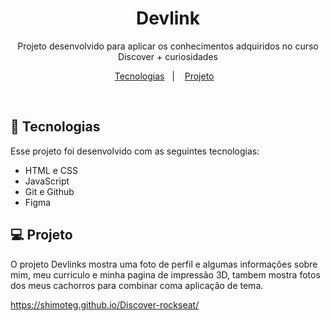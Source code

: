 <h1 align="center"> Devlink </h1>

<p align="center">
Projeto desenvolvido para aplicar os conhecimentos adquiridos no curso Discover + curiosidades
</p>

<p align="center">
  <a href="#-tecnologias">Tecnologias</a>&nbsp;&nbsp;&nbsp;|&nbsp;&nbsp;&nbsp;
  <a href="#-projeto">Projeto</a>&nbsp;&nbsp;&nbsp;
</p>


<br>



## 🚀 Tecnologias

Esse projeto foi desenvolvido com as seguintes tecnologias:

- HTML e CSS
- JavaScript
- Git e Github
- Figma

## 💻 Projeto

O projeto Devlinks mostra uma foto de perfil e algumas informações sobre mim, meu curriculo e minha pagina de impressão 3D, tambem mostra fotos dos meus cachorros para combinar coma aplicação de tema.

<span> https://shimoteg.github.io/Discover-rockseat/ </span>
